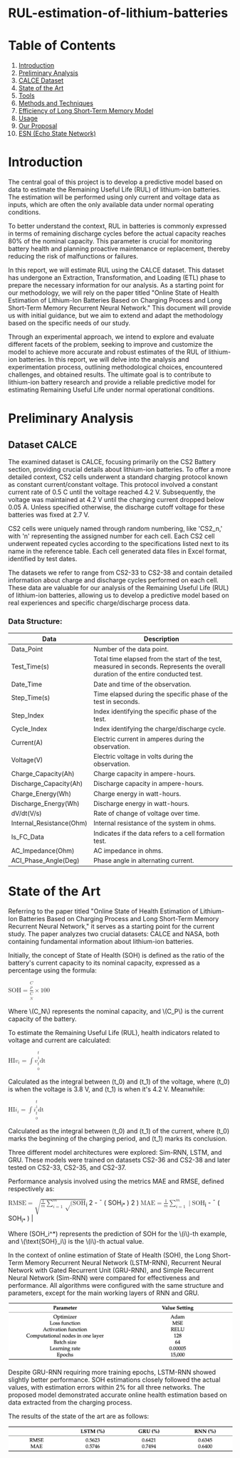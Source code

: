 # RUL-estimation-of-lithium-batteries
<h1>Table of Contents</h1>

<ol>
  <li><a href="#introduction">Introduction</a></li>
  <li><a href="#preliminary-analysis">Preliminary Analysis</a></li>
  <li><a href="#calce-dataset">CALCE Dataset</a></li>
  <li><a href="#state-of-the-art">State of the Art</a></li>
  <li><a href="#tools">Tools</a></li>
  <li><a href="#methods-and-techniques">Methods and Techniques</a></li>
  <li><a href="#lstm-model-efficiency">Efficiency of Long Short-Term Memory Model</a></li>
  <li><a href="#usage">Usage</a></li>
  <li><a href="#our-proposal">Our Proposal</a></li>
  <li><a href="#esn-echo-state-network">ESN (Echo State Network)</a></li>
</ol>

<h1 id="introduction">Introduction</h1>

<p>The central goal of this project is to develop a predictive model based on data to estimate the Remaining Useful Life (RUL) of lithium-ion batteries. The estimation will be performed using only current and voltage data as inputs, which are often the only available data under normal operating conditions.</p>

<p>To better understand the context, RUL in batteries is commonly expressed in terms of remaining discharge cycles before the actual capacity reaches 80% of the nominal capacity. This parameter is crucial for monitoring battery health and planning proactive maintenance or replacement, thereby reducing the risk of malfunctions or failures.</p>

<p>In this report, we will estimate RUL using the CALCE dataset. This dataset has undergone an Extraction, Transformation, and Loading (ETL) phase to prepare the necessary information for our analysis. As a starting point for our methodology, we will rely on the paper titled "Online State of Health Estimation of Lithium-Ion Batteries Based on Charging Process and Long Short-Term Memory Recurrent Neural Network." This document will provide us with initial guidance, but we aim to extend and adapt the methodology based on the specific needs of our study.</p>

<p>Through an experimental approach, we intend to explore and evaluate different facets of the problem, seeking to improve and customize the model to achieve more accurate and robust estimates of the RUL of lithium-ion batteries. In this report, we will delve into the analysis and experimentation process, outlining methodological choices, encountered challenges, and obtained results. The ultimate goal is to contribute to lithium-ion battery research and provide a reliable predictive model for estimating Remaining Useful Life under normal operational conditions.</p>

<h1 id="preliminary-analysis">Preliminary Analysis</h1>

<h2 id="calce-dataset">Dataset CALCE</h2>
<p>The examined dataset is CALCE, focusing primarily on the CS2 Battery section, providing crucial details about lithium-ion batteries. To offer a more detailed context, CS2 cells underwent a standard charging protocol known as constant current/constant voltage. This protocol involved a constant current rate of 0.5 C until the voltage reached 4.2 V. Subsequently, the voltage was maintained at 4.2 V until the charging current dropped below 0.05 A. Unless specified otherwise, the discharge cutoff voltage for these batteries was fixed at 2.7 V.</p>
<p>CS2 cells were uniquely named through random numbering, like 'CS2_n,' with 'n' representing the assigned number for each cell. Each CS2 cell underwent repeated cycles according to the specifications listed next to its name in the reference table. Each cell generated data files in Excel format, identified by test dates.</p>
<p>The datasets we refer to range from CS2-33 to CS2-38 and contain detailed information about charge and discharge cycles performed on each cell. These data are valuable for our analysis of the Remaining Useful Life (RUL) of lithium-ion batteries, allowing us to develop a predictive model based on real experiences and specific charge/discharge process data.</p>

<h3>Data Structure:</h3>
<table>
  <thead>
    <tr>
      <th>Data</th>
      <th>Description</th>
    </tr>
  </thead>
  <tbody>
    <tr>
      <td>Data_Point</td>
      <td>Number of the data point.</td>
    </tr>
    <tr>
      <td>Test_Time(s)</td>
      <td>Total time elapsed from the start of the test, measured in seconds. Represents the overall duration of the entire conducted test.</td>
    </tr>
    <tr>
      <td>Date_Time</td>
      <td>Date and time of the observation.</td>
    </tr>
    <tr>
      <td>Step_Time(s)</td>
      <td>Time elapsed during the specific phase of the test in seconds.</td>
    </tr>
    <tr>
      <td>Step_Index</td>
      <td>Index identifying the specific phase of the test.</td>
    </tr>
    <tr>
      <td>Cycle_Index</td>
      <td>Index identifying the charge/discharge cycle.</td>
    </tr>
    <tr>
      <td>Current(A)</td>
      <td>Electric current in amperes during the observation.</td>
    </tr>
    <tr>
      <td>Voltage(V)</td>
      <td>Electric voltage in volts during the observation.</td>
    </tr>
    <tr>
      <td>Charge_Capacity(Ah)</td>
      <td>Charge capacity in ampere-hours.</td>
    </tr>
    <tr>
      <td>Discharge_Capacity(Ah)</td>
      <td>Discharge capacity in ampere-hours.</td>
    </tr>
    <tr>
      <td>Charge_Energy(Wh)</td>
      <td>Charge energy in watt-hours.</td>
    </tr>
    <tr>
      <td>Discharge_Energy(Wh)</td>
      <td>Discharge energy in watt-hours.</td>
    </tr>
    <tr>
      <td>dV/dt(V/s)</td>
      <td>Rate of change of voltage over time.</td>
    </tr>
    <tr>
      <td>Internal_Resistance(Ohm)</td>
      <td>Internal resistance of the system in ohms.</td>
    </tr>
    <tr>
      <td>Is_FC_Data</td>
      <td>Indicates if the data refers to a cell formation test.</td>
    </tr>
    <tr>
      <td>AC_Impedance(Ohm)</td>
      <td>AC impedance in ohms.</td>
    </tr>
    <tr>
      <td>ACI_Phase_Angle(Deg)</td>
      <td>Phase angle in alternating current.</td>
    </tr>
  </tbody>
</table>

<h1 id="state-of-the-art">State of the Art</h1>

<p>Referring to the paper titled "Online State of Health Estimation of Lithium-Ion Batteries Based on Charging Process and Long Short-Term Memory Recurrent Neural Network," it serves as a starting point for the current study. The paper analyzes two crucial datasets: CALCE and NASA, both containing fundamental information about lithium-ion batteries.</p>

<p>Initially, the concept of State of Health (SOH) is defined as the ratio of the battery's current capacity to its nominal capacity, expressed as a percentage using the formula:</p>

<math xmlns="http://www.w3.org/1998/Math/MathML">
  <mtext>SOH</mtext> 
  <mo>=</mo>
  <mfrac>
    <mi>C<sub>P</sub></mi>
    <mi>C<sub>N</sub></mi>
  </mfrac>
  <mo>&#x00D7;</mo>
  <mn>100</mn>
</math>

<p>Where \(C_N\) represents the nominal capacity, and \(C_P\) is the current capacity of the battery.</p>

<p>To estimate the Remaining Useful Life (RUL), health indicators related to voltage and current are calculated:</p>

<math xmlns="http://www.w3.org/1998/Math/MathML">
  <mtext>HI</mtext><msub><mi>v</mi><mi>i</mi></msub>
  <mo>=</mo>
  <mo>&#x222B;</mo>
  <msubsup>
    <mi>v</mi>
    <mrow>
      <mi>t<sub>0</sub></mi>
    </mrow>
    <mrow>
      <mi>t<sub>1</sub></mi>
    </mrow>
  </msubsup>
  <mi>dt</mi>
</math>

<p>Calculated as the integral between (t_0) and (t_1) of the voltage, where (t_0) is when the voltage is 3.8 V, and (t_1) is when it's 4.2 V. Meanwhile:</p>

<math xmlns="http://www.w3.org/1998/Math/MathML">
  <mtext>HI</mtext><msub><mi>i</mi><mi>i</mi></msub>
  <mo>=</mo>
  <mo>&#x222B;</mo>
  <msubsup>
    <mi>i</mi>
    <mrow>
      <mi>t<sub>0</sub></mi>
    </mrow>
    <mrow>
      <mi>t<sub>1</sub></mi>
    </mrow>
  </msubsup>
  <mi>dt</mi>
</math>

<p>Calculated as the integral between (t_0) and (t_1) of the current, where (t_0) marks the beginning of the charging period, and (t_1) marks its conclusion.</p>

<p>Three different model architectures were explored: Sim-RNN, LSTM, and GRU. These models were trained on datasets CS2-36 and CS2-38 and later tested on CS2-33, CS2-35, and CS2-37.</p>

<p>Performance analysis involved using the metrics MAE and RMSE, defined respectively as:</p>

<math xmlns="http://www.w3.org/1998/Math/MathML">
  <mtext>RMSE</mtext>
  <mo>=</mo>
  <msqrt>
    <mfrac>
      <mn>1</mn>
      <mi>m</mi>
    </mfrac>
    <munderover>
      <mo>&#x2211;</mo>
      <mrow>
        <mi>i</mi>
        <mo>=</mo>
        <mn>1</mn>
      </mrow>
      <mi>m</mi>
    </munderover>
    <mo>&#x221A;</mo>
    <mo stretchy="false">(</mo>
    <mrow>
      <msup>
        <mrow>
          <mtext>SOH</mtext><sub><mi>i</mi></sub>
        </mrow>
        <mo>2</mo>
      </msup>
      <mo>-</mo>
      <mo>&#x00AF;</mo>
      <mo stretchy="false">(</mo>
      <mrow>
        <mtext>SOH</mtext><sub><mi>i</mi><mo>*</mo></sub>
      </mrow>
      <mo>)</mo>
      <mo>2</mo>
    </mrow>
    <mo stretchy="false">)</mo>
  </msqrt>
</math>

<math xmlns="http://www.w3.org/1998/Math/MathML">
  <mtext>MAE</mtext>
  <mo>=</mo>
  <mfrac>
    <mn>1</mn>
    <mi>m</mi>
  </mfrac>
  <munderover>
    <mo>&#x2211;</mo>
    <mrow>
      <mi>i</mi>
      <mo>=</mo>
      <mn>1</mn>
    </mrow>
    <mi>m</mi>
  </munderover>
  <mo>|</mo>
  <mrow>
    <mtext>SOH</mtext><sub><mi>i</mi></sub>
    <mo>-</mo>
    <mo>&#x00AF;</mo>
    <mo stretchy="false">(</mo>
    <mrow>
      <mtext>SOH</mtext><sub><mi>i</mi><mo>*</mo></sub>
    </mrow>
    <mo>)</mo>
  </mrow>
  <mo>|</mo>
</math>

<p>Where (SOH_i^*) represents the prediction of SOH for the \(i\)-th example, and \(\text{SOH}_i\) is the \(i\)-th actual value.</p>

<p>In the context of online estimation of State of Health (SOH), the Long Short-Term Memory Recurrent Neural Network (LSTM-RNN), Recurrent Neural Network with Gated Recurrent Unit (GRU-RNN), and Simple Recurrent Neural Network (Sim-RNN) were compared for effectiveness and performance. All algorithms were configured with the same structure and parameters, except for the main working layers of RNN and GRU.</p>

<img src="src/img/parametri.png" alt="">

<p>Despite GRU-RNN requiring more training epochs, LSTM-RNN showed slightly better performance. SOH estimations closely followed the actual values, with estimation errors within 2% for all three networks. The proposed model demonstrated accurate online health estimation based on data extracted from the charging process.</p>

<p>The results of the state of the art are as follows:</p>

<img src="src/img/risultati.png" alt="">




